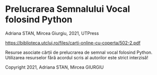 # Prelucrarea Semnalului Vocal folosind Python
Adriana STAN, Mircea Giurgiu, 2021, UTPress

https://biblioteca.utcluj.ro/files/carti-online-cu-coperta/502-2.pdf


Resurse asociate cărții de prelucrarea de semnal vocal folosind Python. 
Utilizarea resurselor fără acordul scris al autorilor este strict interzisă!


Copyright 2021, Adriana STAN, Mircea GIURGIU
